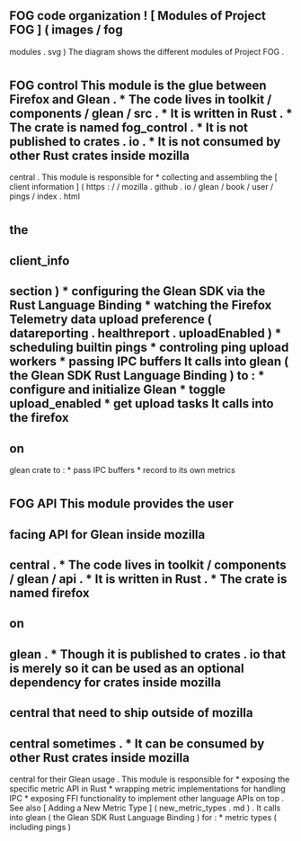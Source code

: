#
FOG
code
organization
!
[
Modules
of
Project
FOG
]
(
images
/
fog
-
modules
.
svg
)
The
diagram
shows
the
different
modules
of
Project
FOG
.
#
#
FOG
control
This
module
is
the
glue
between
Firefox
and
Glean
.
*
The
code
lives
in
toolkit
/
components
/
glean
/
src
.
*
It
is
written
in
Rust
.
*
The
crate
is
named
fog_control
.
*
It
is
not
published
to
crates
.
io
.
*
It
is
not
consumed
by
other
Rust
crates
inside
mozilla
-
central
.
This
module
is
responsible
for
*
collecting
and
assembling
the
[
client
information
]
(
https
:
/
/
mozilla
.
github
.
io
/
glean
/
book
/
user
/
pings
/
index
.
html
#
the
-
client_info
-
section
)
*
configuring
the
Glean
SDK
via
the
Rust
Language
Binding
*
watching
the
Firefox
Telemetry
data
upload
preference
(
datareporting
.
healthreport
.
uploadEnabled
)
*
scheduling
builtin
pings
*
controling
ping
upload
workers
*
passing
IPC
buffers
It
calls
into
glean
(
the
Glean
SDK
Rust
Language
Binding
)
to
:
*
configure
and
initialize
Glean
*
toggle
upload_enabled
*
get
upload
tasks
It
calls
into
the
firefox
-
on
-
glean
crate
to
:
*
pass
IPC
buffers
*
record
to
its
own
metrics
#
#
FOG
API
This
module
provides
the
user
-
facing
API
for
Glean
inside
mozilla
-
central
.
*
The
code
lives
in
toolkit
/
components
/
glean
/
api
.
*
It
is
written
in
Rust
.
*
The
crate
is
named
firefox
-
on
-
glean
.
*
Though
it
is
published
to
crates
.
io
that
is
merely
so
it
can
be
used
as
an
optional
dependency
for
crates
inside
mozilla
-
central
that
need
to
ship
outside
of
mozilla
-
central
sometimes
.
*
It
can
be
consumed
by
other
Rust
crates
inside
mozilla
-
central
for
their
Glean
usage
.
This
module
is
responsible
for
*
exposing
the
specific
metric
API
in
Rust
*
wrapping
metric
implementations
for
handling
IPC
*
exposing
FFI
functionality
to
implement
other
language
APIs
on
top
.
See
also
[
Adding
a
New
Metric
Type
]
(
new_metric_types
.
md
)
.
It
calls
into
glean
(
the
Glean
SDK
Rust
Language
Binding
)
for
:
*
metric
types
(
including
pings
)
